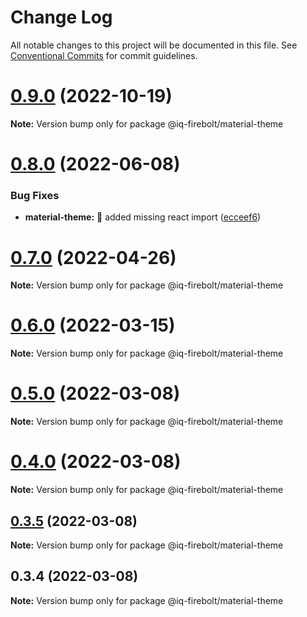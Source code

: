 # Change Log

All notable changes to this project will be documented in this file.
See [Conventional Commits](https://conventionalcommits.org) for commit guidelines.

# [0.9.0](https://github.com/IQ-tech/firebolt/compare/v0.8.2...v0.9.0) (2022-10-19)

**Note:** Version bump only for package @iq-firebolt/material-theme





# [0.8.0](https://github.com/IQ-tech/firebolt/compare/v0.7.0...v0.8.0) (2022-06-08)


### Bug Fixes

* **material-theme:** :bug: added missing react import ([ecceef6](https://github.com/IQ-tech/firebolt/commit/ecceef6ef55142a1bd19ce34d7bc160f5945bcb9))





# [0.7.0](https://github.com/IQ-tech/firebolt/compare/v0.6.0...v0.7.0) (2022-04-26)

**Note:** Version bump only for package @iq-firebolt/material-theme





# [0.6.0](https://github.com/IQ-tech/firebolt/compare/v0.5.0...v0.6.0) (2022-03-15)

**Note:** Version bump only for package @iq-firebolt/material-theme





# [0.5.0](https://github.com/IQ-tech/firebolt/compare/v0.4.1...v0.5.0) (2022-03-08)

**Note:** Version bump only for package @iq-firebolt/material-theme





# [0.4.0](https://github.com/IQ-tech/firebolt/compare/v0.3.5...v0.4.0) (2022-03-08)

**Note:** Version bump only for package @iq-firebolt/material-theme





## [0.3.5](https://github.com/IQ-tech/firebolt/compare/v0.3.3...v0.3.5) (2022-03-08)

**Note:** Version bump only for package @iq-firebolt/material-theme





## 0.3.4 (2022-03-08)

**Note:** Version bump only for package @iq-firebolt/material-theme
